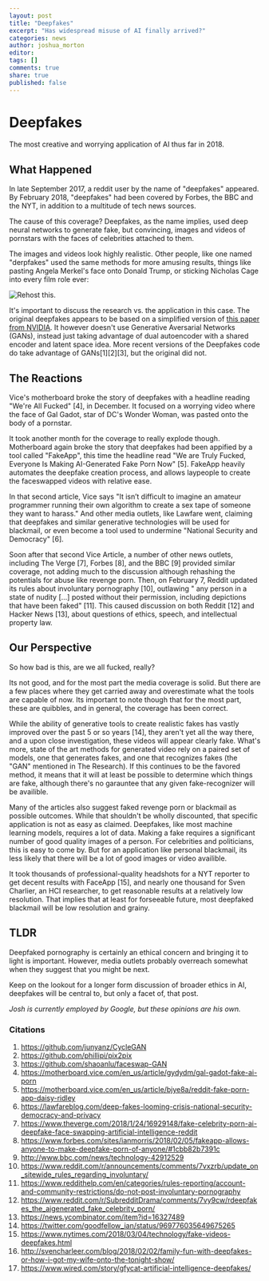 ```yaml
---
layout: post
title: "Deepfakes"
excerpt: "Has widespread misuse of AI finally arrived?"
categories: news
author: joshua_morton
editor: 
tags: []
comments: true
share: true
published: false
---
```


# Deepfakes

The most creative and worrying application of AI thus far in 2018.

## What Happened

In late September 2017, a reddit user by the name of "deepfakes" appeared. By
February 2018, "deepfakes" had been covered by Forbes, the BBC and the NYT, in
addition to a multitude of tech news sources.

The cause of this coverage? Deepfakes, as the name implies, used deep neural
networks to generate fake, but convincing, images and videos of pornstars with
the faces of celebrities attached to them.

The images and videos look highly realistic. Other people, like one named
"derpfakes" used the same methods for more amusing results, things like pasting
Angela Merkel's face onto Donald Trump, or sticking Nicholas Cage into every
film role ever:

![Rehost this.](https://thumbor.forbes.com/thumbor/960x0/smart/https%3A%2F%2Fblogs-images.forbes.com%2Fianmorris%2Ffiles%2F2018%2F02%2FUntitled-5-1200x675.jpg%3Fwidth%3D960)

It's important to discuss the research vs. the application in this case. The
original deepfakes appears to be based on a simplified version of [this paper
from NVIDIA](https://arxiv.org/abs/1703.00848). It however doesn't use
Generative Aversarial Networks (GANs), instead just taking advantage of dual
autoencoder with a shared encoder and latent space idea. More recent versions of
the Deepfakes code do take advantage of GANs[1][2][3], but the original did not.

## The Reactions

Vice's motherboard broke the story of deepfakes with a headline reading "We're
All Fucked" [4], in December. It focused on a worrying video where the face of
Gal Gadot, star of DC's Wonder Woman, was pasted onto the body of a pornstar.

It took another month for the coverage to really explode though. Motherboard
again broke the story that deepfakes had been appified by a tool called
"FakeApp", this time the headline read "We are Truly Fucked, Everyone Is Making
AI-Generated Fake Porn Now" [5]. FakeApp heavily automates the deepfake creation
process, and allows laypeople to create the faceswapped videos with relative
ease.

In that second article, Vice says "It isn’t difficult to imagine an amateur
programmer running their own algorithm to create a sex tape of someone they want
to harass." And other media outlets, like Lawfare went, claiming that deepfakes
and similar generative technologies will be used for blackmail, or even become a
tool used to undermine "National Security and Democracy" [6].

Soon after that second Vice Article, a number of other news outlets, including
The Verge [7], Forbes [8], and the BBC [9] provided similar coverage, not adding
much to the discussion although rehashing the potentials for abuse like revenge
porn. Then, on February 7, Reddit updated its rules about involuntary
pornography [10], outlawing " any person in a state of nudity [...] posted without
their permission, including depictions that have been faked" [11]. This caused
discussion on both Reddit [12] and Hacker News [13], about questions of ethics,
speech, and intellectual property law.

## Our Perspective

So how bad is this, are we all fucked, really?

Its not good, and for the most part the media coverage is solid. But there are a
few places where they get carried away and overestimate what the tools are
capable of now. Its important to note though that for the most part, these are
quibbles, and in general, the coverage has been correct.

While the ability of generative tools to create realistic fakes has vastly
improved over the past 5 or so years [14], they aren't yet all the way there,
and a upon close investigation, these videos will appear clearly fake. What's
more, state of the art methods for generated video rely on a paired set of
models, one that generates fakes, and one that recognizes fakes (the "GAN"
mentioned in The Research). If this continues to be the favored method, it means
that it will at least be possible to determine which things are fake, although
there's no garauntee that any given fake-recognizer will be availible.

Many of the articles also suggest faked revenge porn or blackmail as possible
outcomes. While that shouldn't be wholly discounted, that specific application
is not as easy as claimed. Deepfakes, like most machine learning models,
requires a lot of data. Making a fake requires a significant number of good
quality images of a person. For celebrities and politicians, this is easy to
come by. But for an application like personal blackmail, its less likely that
there will be a lot of good images or video availible. 

It took thousands of professional-quality headshots for a NYT reporter to get
decent results with FaceApp [15], and nearly one thousand for Sven Charlier, an
HCI researcher, to get reasonable results at a relatively low resolution. That
implies that at least for forseeable future, most deepfaked blackmail will be
low resolution and grainy.

## TLDR

Deepfaked pornography is certainly an ethical concern and bringing it to light
is important. However, media outlets probably overreach somewhat when they
suggest that you might be next.

Keep on the lookout for a longer form discussion of broader ethics in AI,
deepfakes will be central to, but only a facet of, that post.

*Josh is currently employed by Google, but these opinions are his own.*



### Citations
1. https://github.com/junyanz/CycleGAN
2. https://github.com/phillipi/pix2pix
3. https://github.com/shaoanlu/faceswap-GAN
4. https://motherboard.vice.com/en_us/article/gydydm/gal-gadot-fake-ai-porn
5. https://motherboard.vice.com/en_us/article/bjye8a/reddit-fake-porn-app-daisy-ridley
6. https://lawfareblog.com/deep-fakes-looming-crisis-national-security-democracy-and-privacy
7. https://www.theverge.com/2018/1/24/16929148/fake-celebrity-porn-ai-deepfake-face-swapping-artificial-intelligence-reddit
8. https://www.forbes.com/sites/ianmorris/2018/02/05/fakeapp-allows-anyone-to-make-deepfake-porn-of-anyone/#1cbb82b7391c
9. http://www.bbc.com/news/technology-42912529
10. https://www.reddit.com/r/announcements/comments/7vxzrb/update_on_sitewide_rules_regarding_involuntary/
11. https://www.reddithelp.com/en/categories/rules-reporting/account-and-community-restrictions/do-not-post-involuntary-pornography
12. https://www.reddit.com/r/SubredditDrama/comments/7vy9cw/rdeepfakes_the_aigenerated_fake_celebrity_porn/
13. https://news.ycombinator.com/item?id=16327489
14. https://twitter.com/goodfellow_ian/status/969776035649675265
15. https://www.nytimes.com/2018/03/04/technology/fake-videos-deepfakes.html
16. http://svencharleer.com/blog/2018/02/02/family-fun-with-deepfakes-or-how-i-got-my-wife-onto-the-tonight-show/
17. https://www.wired.com/story/gfycat-artificial-intelligence-deepfakes/

